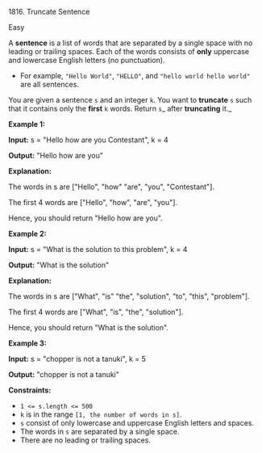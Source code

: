 1816\. Truncate Sentence

Easy

A **sentence** is a list of words that are separated by a single space with no leading or trailing spaces. Each of the words consists of **only** uppercase and lowercase English letters (no punctuation).

*   For example, `"Hello World"`, `"HELLO"`, and `"hello world hello world"` are all sentences.

You are given a sentence `s` and an integer `k`. You want to **truncate** `s` such that it contains only the **first** `k` words. Return `s`_ after **truncating** it._

**Example 1:**

**Input:** s = "Hello how are you Contestant", k = 4

**Output:** "Hello how are you"

**Explanation:** 

The words in s are ["Hello", "how" "are", "you", "Contestant"]. 

The first 4 words are ["Hello", "how", "are", "you"]. 

Hence, you should return "Hello how are you".

**Example 2:**

**Input:** s = "What is the solution to this problem", k = 4

**Output:** "What is the solution"

**Explanation:** 

The words in s are ["What", "is" "the", "solution", "to", "this", "problem"]. 

The first 4 words are ["What", "is", "the", "solution"].

Hence, you should return "What is the solution".

**Example 3:**

**Input:** s = "chopper is not a tanuki", k = 5

**Output:** "chopper is not a tanuki"

**Constraints:**

*   `1 <= s.length <= 500`
*   `k` is in the range `[1, the number of words in s]`.
*   `s` consist of only lowercase and uppercase English letters and spaces.
*   The words in `s` are separated by a single space.
*   There are no leading or trailing spaces.